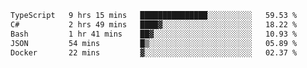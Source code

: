 <!--START_SECTION:waka-->

```txt
TypeScript   9 hrs 15 mins   ███████████████░░░░░░░░░░   59.53 %
C#           2 hrs 49 mins   ████▓░░░░░░░░░░░░░░░░░░░░   18.22 %
Bash         1 hr 41 mins    ██▓░░░░░░░░░░░░░░░░░░░░░░   10.93 %
JSON         54 mins         █▒░░░░░░░░░░░░░░░░░░░░░░░   05.89 %
Docker       22 mins         ▓░░░░░░░░░░░░░░░░░░░░░░░░   02.37 %
```

<!--END_SECTION:waka-->